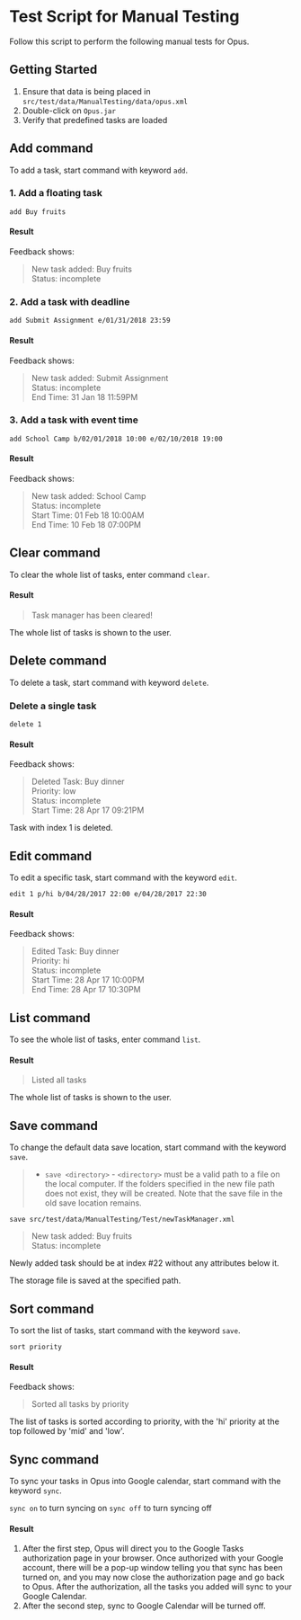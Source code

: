 # Test Script for Manual Testing

Follow this script to perform the following manual tests for Opus.

## Getting Started

1. Ensure that data is being placed in `src/test/data/ManualTesting/data/opus.xml`
2. Double-click on `Opus.jar`
3. Verify that predefined tasks are loaded

## Add command

To add a task, start command with keyword `add`.

### 1. Add a floating task

`add Buy fruits`

#### Result

Feedback shows:

> New task added: Buy fruits<br/>
> Status: incomplete

### 2. Add a task with deadline

`add Submit Assignment e/01/31/2018 23:59`

#### Result

Feedback shows:

> New task added: Submit Assignment<br/>
> Status: incomplete<br/>
> End Time: 31 Jan 18 11:59PM

### 3. Add a task with event time

`add School Camp b/02/01/2018 10:00 e/02/10/2018 19:00`

#### Result

Feedback shows:

> New task added: School Camp<br/>
> Status: incomplete<br/>
> Start Time: 01 Feb 18 10:00AM<br/>
> End Time: 10 Feb 18 07:00PM

## Clear command

To clear the whole list of tasks, enter command `clear`.

#### Result

> Task manager has been cleared!

The whole list of tasks is shown to the user.

## Delete command

To delete a task, start command with keyword `delete`.

### Delete a single task

`delete 1`

#### Result

Feedback shows:

> Deleted Task: Buy dinner<br/>
> Priority: low<br/>
> Status: incomplete<br/>
> Start Time: 28 Apr 17 09:21PM<br/>

Task with index 1 is deleted.

## Edit command

To edit a specific task, start command with the keyword `edit`.

`edit 1 p/hi b/04/28/2017 22:00 e/04/28/2017 22:30`

#### Result

Feedback shows:

> Edited Task: Buy dinner<br/>
> Priority: hi<br/>
> Status: incomplete<br/>
> Start Time: 28 Apr 17 10:00PM<br/>
> End Time: 28 Apr 17 10:30PM

## List command

To see the whole list of tasks, enter command `list`.

#### Result

> Listed all tasks

The whole list of tasks is shown to the user.

## Save command
To change the default data save location, start command with the keyword `save`.

>* `save <directory>` - `<directory>` must be a valid path to a file on the local computer. If the folders specified in the new file path does not exist, they will be created. Note that the save file in the old save location remains.

`save src/test/data/ManualTesting/Test/newTaskManager.xml`

> New task added: Buy fruits<br/>
> Status: incomplete

Newly added task should be at index #22 without any attributes below it.

The storage file is saved at the specified path.

## Sort command
To sort the list of tasks, start command with the keyword `save`.

`sort priority`

#### Result

Feedback shows:

> Sorted all tasks by priority

The list of tasks is sorted according to priority, with the 'hi' priority at the top followed by 'mid' and 'low'.

## Sync command
To sync your tasks in Opus into Google calendar, start command with the keyword `sync`.

`sync on` to turn syncing on
`sync off` to turn syncing off

#### Result
1. After the first step, Opus will direct you to the Google Tasks authorization page in your browser. Once authorized with your Google account, there will be a pop-up window telling you that sync has been turned on, and you may now close the authorization page and go back to Opus. After the authorization, all the tasks you added will sync to your Google Calendar.
2. After the second step, sync to Google Calendar will be turned off.
